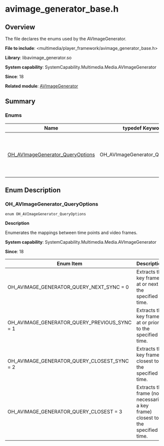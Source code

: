 # avimage_generator_base.h
<!--Kit: Media Kit-->
<!--Subsystem: Multimedia-->
<!--Owner: @wang-haizhou6-->
<!--Designer: @HmQQQ-->
<!--Tester: @xchaosioda-->
<!--Adviser: @zengyawen-->

## Overview

The file declares the enums used by the AVImageGenerator.

**File to include**: <multimedia/player_framework/avimage_generator_base.h>

**Library**: libavimage_generator.so

**System capability**: SystemCapability.Multimedia.Media.AVImageGenerator

**Since**: 18

**Related module**: [AVImageGenerator](capi-avimagegenerator.md)

## Summary

### Enums

| Name| typedef Keyword| Description|
| -- | -- | -- |
| [OH_AVImageGenerator_QueryOptions](#oh_avimagegenerator_queryoptions) | OH_AVImageGenerator_QueryOptions | Enumerates the mappings between time points and video frames.|

## Enum Description

### OH_AVImageGenerator_QueryOptions

```
enum OH_AVImageGenerator_QueryOptions
```

**Description**

Enumerates the mappings between time points and video frames.

**System capability**: SystemCapability.Multimedia.Media.AVImageGenerator

**Since**: 18

| Enum Item| Description|
| -- | -- |
| OH_AVIMAGE_GENERATOR_QUERY_NEXT_SYNC = 0 | Extracts the key frame at or next to the specified time.|
| OH_AVIMAGE_GENERATOR_QUERY_PREVIOUS_SYNC = 1 | Extracts the key frame at or prior to the specified time.|
| OH_AVIMAGE_GENERATOR_QUERY_CLOSEST_SYNC = 2 | Extracts the key frame closest to the specified time.|
| OH_AVIMAGE_GENERATOR_QUERY_CLOSEST = 3 | Extracts the frame (not necessarily a key frame) closest to the specified time.|
